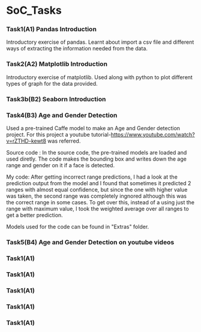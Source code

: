 # SoC_Tasks


### Task1(A1) Pandas Introduction
Introductory exercise of pandas. Learnt about import a csv file and different ways of extracting the information needed from the data.
### Task2(A2) Matplotlib Introduction
Introductory exercise of matplotlib. Used along with python to plot different types of graph for the data provided.
### Task3b(B2) Seaborn Introduction

### Task4(B3) Age and Gender Detection
Used a pre-trained Caffe model to make an Age and Gender detection project. For this project a youtube tutorial-https://www.youtube.com/watch?v=rZTHD-kewt8 was referred. 

Source code : In the source code, the pre-trained models are loaded and used diretly. The code makes the bounding box and writes down the age range and gender on it if a face is detected.

My code: After getting incorrect range predictions, I had a look at the prediction output from the model and I found that sometimes it predicted 2 ranges with almost equal confidence, but since the one with higher value was taken, the second range was completely ingnored although this was the correct range in some cases. To get over this, instead of a using just the range with maximum value, I took the weighted average over all ranges to get a better prediction.

Models used for the code can be found in "Extras" folder.

### Task5(B4) Age and Gender Detection on youtube videos
### Task1(A1)
### Task1(A1)
### Task1(A1)
### Task1(A1)
### Task1(A1)
